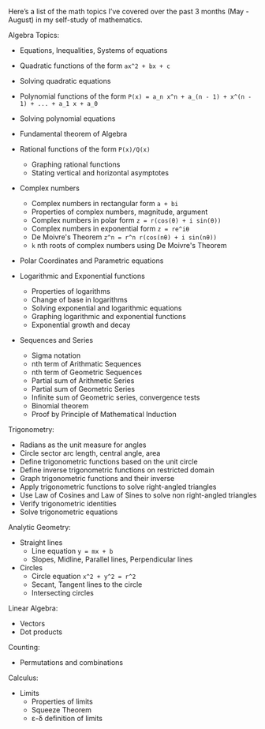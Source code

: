 Here’s a list of the math topics I’ve covered over the past 3 months (May - August) in my self-study of mathematics.

Algebra Topics:
- Equations, Inequalities, Systems of equations
- Quadratic functions of the form `ax^2 + bx + c`
- Solving quadratic equations
- Polynomial functions of the form `P(x) = a_n x^n + a_(n - 1) + x^(n - 1) + ... + a_1 x + a_0`
- Solving polynomial equations
- Fundamental theorem of Algebra
- Rational functions of the form `P(x)/Q(x)`
    - Graphing rational functions
    - Stating vertical and horizontal asymptotes
- Complex numbers
    - Complex numbers in rectangular form `a + bi`
    - Properties of complex numbers, magnitude, argument
    - Complex numbers in polar form `z = r(cos(θ) + i sin(θ))`
    - Complex numbers in exponential form `z = re^iθ`
    - De Moivre's Theorem `z^n = r^n r(cos(nθ) + i sin(nθ))`
    - `k` nth roots of complex numbers using De Moivre's Theorem
- Polar Coordinates and Parametric equations

- Logarithmic and Exponential functions
    - Properties of logarithms
    - Change of base in logarithms
    - Solving exponential and logarithmic equations
    - Graphing logarithmic and exponential functions
    - Exponential growth and decay
- Sequences and Series
    - Sigma notation
    - nth term of Arithmatic Sequences
    - nth term of Geometric Sequences
    - Partial sum of Arithmetic Series 
    - Partial sum of Geometric Series
    - Infinite sum of Geometric series, convergence tests
    - Binomial theorem
    - Proof by Principle of Mathematical Induction

Trigonometry:
- Radians as the unit measure for angles
- Circle sector arc length, central angle, area 
- Define trigonometric functions based on the unit circle
- Define inverse trigonometric functions on restricted domain
- Graph trigonometric functions and their inverse
- Apply trigonometric functions to solve right-angled triangles
- Use Law of Cosines and Law of Sines to solve non right-angled triangles
- Verify trigonometric identities
- Solve trigonometric equations

Analytic Geometry:
- Straight lines
    - Line equation `y = mx + b`
    - Slopes, Midline, Parallel lines, Perpendicular lines
- Circles
    - Circle equation `x^2 + y^2 = r^2`
    - Secant, Tangent lines to the circle
    - Intersecting circles

Linear Algebra:
- Vectors
- Dot products

Counting:
- Permutations and combinations

Calculus:
- Limits
    - Properties of limits
    - Squeeze Theorem
    - ε-δ definition of limits